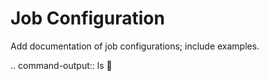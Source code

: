 # Job Configuration

Add documentation of job configurations; include examples.

.. command-output::  ls
   :shell:
   
